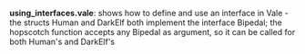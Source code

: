 **using_interfaces.vale**: shows how to define and use an interface in Vale - the structs Human and DarkElf both implement the interface Bipedal; the hopscotch function accepts any Bipedal as argument, so it can be called for both Human's and DarkElf's 